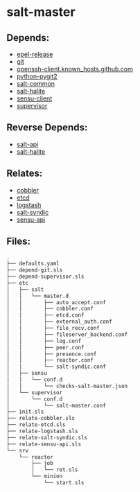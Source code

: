 # salt-master

## Depends:

  -  [epel-release](/salt/epel-release)
  -  [git](/salt/git)
  -  [openssh-client.known\_hosts.github.com](/salt/openssh-client/known_hosts/github/com.sls)
  -  [python-pygit2](/salt/python-pygit2)
  -  [salt-common](/salt/salt-common)
  -  [salt-halite](/salt/salt-halite)
  -  [sensu-client](/salt/sensu-client)
  -  [supervisor](/salt/supervisor)

## Reverse Depends:

  -  [salt-api](/salt/salt-api)
  -  [salt-halite](/salt/salt-halite)

## Relates:

  -  [cobbler](/salt/cobbler)
  -  [etcd](/salt/etcd)
  -  [logstash](/salt/logstash)
  -  [salt-syndic](/salt/salt-syndic)
  -  [sensu-api](/salt/sensu-api)

## Files:

```bash
.
├── defaults.yaml
├── depend-git.sls
├── depend-supervisor.sls
├── etc
│   ├── salt
│   │   └── master.d
│   │       ├── auto_accept.conf
│   │       ├── cobbler.conf
│   │       ├── etcd.conf
│   │       ├── external_auth.conf
│   │       ├── file_recv.conf
│   │       ├── fileserver_backend.conf
│   │       ├── log.conf
│   │       ├── peer.conf
│   │       ├── presence.conf
│   │       ├── reactor.conf
│   │       └── salt-syndic.conf
│   ├── sensu
│   │   └── conf.d
│   │       └── checks-salt-master.json
│   └── supervisor
│       └── conf.d
│           └── salt-master.conf
├── init.sls
├── relate-cobbler.sls
├── relate-etcd.sls
├── relate-logstash.sls
├── relate-salt-syndic.sls
├── relate-sensu-api.sls
└── srv
    └── reactor
        ├── job
        │   └── ret.sls
        └── minion
            └── start.sls
```

